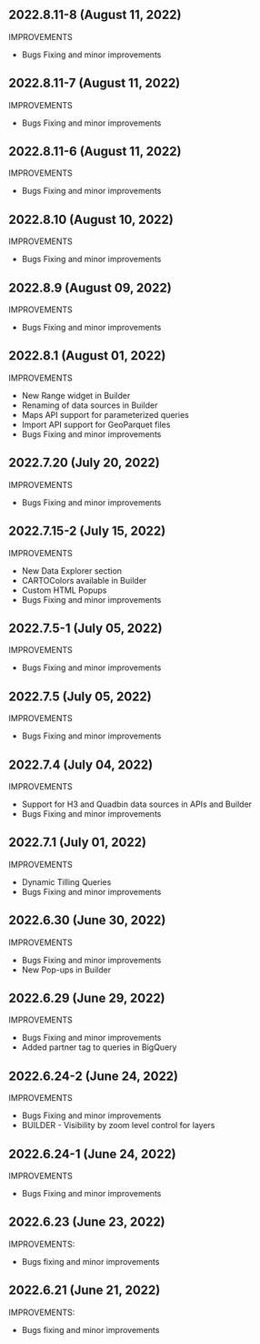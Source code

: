 ## 2022.8.11-8 (August 11, 2022)
IMPROVEMENTS
+ Bugs Fixing and minor improvements

## 2022.8.11-7 (August 11, 2022)
IMPROVEMENTS
+ Bugs Fixing and minor improvements

## 2022.8.11-6 (August 11, 2022)
IMPROVEMENTS
+ Bugs Fixing and minor improvements

## 2022.8.10 (August 10, 2022)
IMPROVEMENTS
+ Bugs Fixing and minor improvements

## 2022.8.9 (August 09, 2022)
IMPROVEMENTS
+ Bugs Fixing and minor improvements

## 2022.8.1 (August 01, 2022)
IMPROVEMENTS
+ New Range widget in Builder
+ Renaming of data sources in Builder
+ Maps API support for parameterized queries
+ Import API support for GeoParquet files
+ Bugs Fixing and minor improvements

## 2022.7.20 (July 20, 2022)
IMPROVEMENTS
+ Bugs Fixing and minor improvements

## 2022.7.15-2 (July 15, 2022)
IMPROVEMENTS
+ New Data Explorer section
+ CARTOColors available in Builder
+ Custom HTML Popups
+ Bugs Fixing and minor improvements

## 2022.7.5-1 (July 05, 2022)
IMPROVEMENTS
+ Bugs Fixing and minor improvements

## 2022.7.5 (July 05, 2022)
IMPROVEMENTS
+ Bugs Fixing and minor improvements

## 2022.7.4 (July 04, 2022)
IMPROVEMENTS
+ Support for H3 and Quadbin data sources in APIs and Builder
+ Bugs Fixing and minor improvements

## 2022.7.1 (July 01, 2022)
IMPROVEMENTS
+ Dynamic Tilling Queries
+ Bugs Fixing and minor improvements

## 2022.6.30 (June 30, 2022)
IMPROVEMENTS
+ Bugs Fixing and minor improvements
+ New Pop-ups in Builder

## 2022.6.29 (June 29, 2022)
IMPROVEMENTS
+ Bugs Fixing and minor improvements
+ Added partner tag to queries in BigQuery

## 2022.6.24-2 (June 24, 2022)
IMPROVEMENTS
+ Bugs Fixing and minor improvements
+ BUILDER - Visibility by zoom level control for layers

## 2022.6.24-1 (June 24, 2022)
IMPROVEMENTS
+ Bugs Fixing and minor improvements

## 2022.6.23 (June 23, 2022)
IMPROVEMENTS:
- Bugs fixing and minor improvements

## 2022.6.21 (June 21, 2022)
IMPROVEMENTS:
- Bugs fixing and minor improvements
